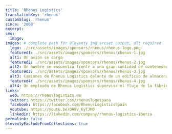 ```yaml
---
title: 'Rhenus Logistics'
translationKey: 'rhenus'
customSlug: 'rhenus'
since: '2008'
excerpt:
seo:
  image:
images: # complete path for eleventy img srcset output, alt required
  logo: ./src/assets/images/sponsors/rhenus/rhenus-logo.png
  featured1: ./src/assets/images/sponsors/rhenus/rhenus-1.jpg
  alt1: Un avión se carga
  featured2: ./src/assets/images/sponsors/rhenus/rhenus-2.jpg
  alt2: Un hombre se encuentra frente a una gran cantidad de contenedores apilados
  featured3: ./src/assets/images/sponsors/rhenus/rhenus-3.jpg
  alt3: Camiones de Rhenus Logistics delante de un edificio de almacenamiento
  featured4: ./src/assets/images/sponsors/rhenus/rhenus-4.jpg
  alt4: Un empleado de Rhenus Logistics supervisa el flujo de la fábrica
links:
  web: https://rhenuslogistics.es
  twitter: https://twitter.com/rhenuslogespana
  facebook: https://facebook.com/RhenusLogisticsSpain
  youtube: https://youtu.be/DH9V_KyTJM0
  linkedin: https://linkedin.com/company/rhenus-logistics-iberia
permalink: false
eleventyExcludeFromCollections: true
---
```

